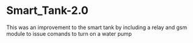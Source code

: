 # Smart_Tank-2.0
This was an improvement to the smart tank by including a relay and gsm module to issue comands to turn on a water pump

